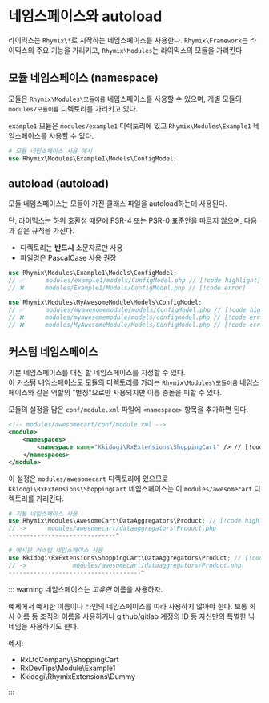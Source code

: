 # 네임스페이스와 autoload

라이믹스는 `Rhymix\*`로 시작하는 네임스페이스를 사용한다. `Rhymix\Framework`는 라이믹스의 주요 기능을 가리키고, `Rhymix\Modules`는 라이믹스의 모듈을 가리킨다.

## 모듈 네임스페이스 (namespace)

모듈은 `Rhymix\Modules\모듈이름` 네임스페이스를 사용할 수 있으며, 개별 모듈의 `modules/모듈이름` 디렉토리를 가리키고 있다.

`example1` 모듈은 `modules/example1` 디렉토리에 있고 `Rhymix\Modules\Example1` 네임스페이스를 사용할 수 있다.

```php
# 모듈 네임스페이스 사용 예시
use Rhymix\Modules\Example1\Models\ConfigModel;
```

## autoload (autoload)

모듈 네임스페이스는 모듈이 가진 클래스 파일을 autoload하는데 사용된다.

단, 라이믹스는 하위 호환성 때문에 PSR-4 또는 PSR-0 표준안을 따르지 않으며, 다음과 같은 규칙을 가진다.

- 디렉토리는 **반드시** 소문자로만 사용
- 파일명은 PascalCase 사용 권장

```php
use Rhymix\Modules\Example1\Models\ConfigModel;
// ✅      modules/example1/models/ConfigModel.php // [!code highlight]
// ❌      modules/Example1/Models/ConfigModel.php // [!code error]

use Rhymix\Modules\MyAwesomeModule\Models\ConfigModel;
// ✅      modules/myawesomemodule/models/ConfigModel.php // [!code highlight]
// ❌      modules/myawesomemodule/models/configmodel.php // [!code error]
// ❌      modules/MyAwesomeModule/Models/ConfigModel.php // [!code error]
```

## 커스텀 네임스페이스

기본 네임스페이스를 대신 할 네임스페이스를 지정할 수 있다.  
이 커스텀 네임스페이스도 모듈의 디렉토리를 가리는 `Rhymix\Modules\모듈이름` 네임스페이스와 같은 역할의 "별칭"으로만 사용되지만 이름 충돌을 피할 수 있다.

모듈의 설정을 담은 `conf/module.xml` 파일에 `<namespace>` 항목을 추가하면 된다.

```xml
<!-- modules/awesomecart/conf/module.xml -->
<module>
    <namespaces>
        <namespace name="Kkidogi\RxExtensions\ShoppingCart" /> // [!code highlight]
    </namespaces>
</module>
```

이 설정은 `modules/awesomecart` 디렉토리에 있으므로 `Kkidogi\RxExtensions\ShoppingCart` 네임스페이스는 이 `modules/awesomecart` 디렉토리를 가리킨다.

```php
# 기본 네임스페이스 사용
use Rhymix\Modules\AwesomeCart\DataAggregators\Product; // [!code highlight]
// ->      modules/awesomecart/dataaggregators\Product.php
------------------------------^

# 예시한 커스텀 네임스페이스 사용
use Kkidogi\RxExtensions\ShoppingCart\DataAggregators\Product; // [!code highlight]
// ->             modules/awesomecart/dataaggregators/Product.php
-------------------------------------^
```

::: warning
네임스페이스는 _고유한_ 이름을 사용하자.

예제에서 예시한 이름이나 타인의 네임스페이스를 따라 사용하지 않아야 한다. 보통 회사 이름 등 조직의 이름을 사용하거나 github/gitlab 계정의 ID 등 자신만의 특별한 닉네임을 사용하기도 한다.

예시:

- RxLtdCompany\ShoppingCart
- RxDevTips\Module\Example1
- Kkidogi\RhymixExtensions\Dummy

:::
